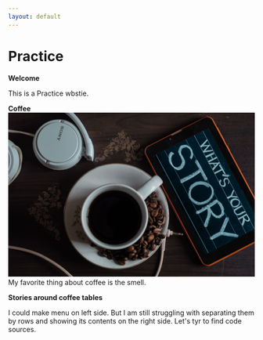 ```yaml
---
layout: default
---
```

# Practice

**Welcome**

This is a Practice wbstie. 

**Coffee**
![Tell me your story](assets/img/sutar-1749303.jpg) My favorite thing about coffee is the smell.  

**Stories around coffee tables**

I could make menu on left side. But I am still struggling with separating them by rows and showing its contents on the right side. Let's tyr to find code sources. 
